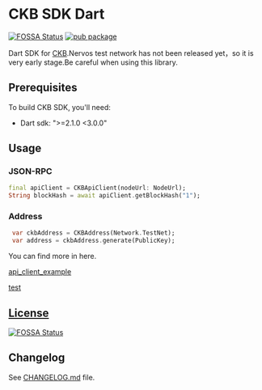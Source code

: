 # CKB SDK Dart

[![FOSSA Status](https://app.fossa.io/api/projects/git%2Bgithub.com%2FCKBalance%2Fckb-sdk-dart.svg?type=shield)](https://app.fossa.io/projects/git%2Bgithub.com%2FCKBalance%2Fckb-sdk-dart?ref=badge_shield)
[![pub package](https://img.shields.io/pub/v/ckb_sdk.svg)](https://pub.dartlang.org/packages/ckb_sdk)

Dart SDK for [CKB](https://github.com/nervosnetwork/ckb).Nervos test network has not been released yet，so it is very early stage.Be careful when using this library.

## Prerequisites

To build CKB SDK, you'll need:

* Dart sdk: ">=2.1.0 <3.0.0"

## Usage

### JSON-RPC

```dart
final apiClient = CKBApiClient(nodeUrl: NodeUrl);
String blockHash = await apiClient.getBlockHash("1");
```

### Address

```dart
 var ckbAddress = CKBAddress(Network.TestNet);
 var address = ckbAddress.generate(PublicKey);
```

You can find more in here.

[api_client_example](example/api_client_example.dart)

[test](test/)

## [License](LICENSE)

[![FOSSA Status](https://app.fossa.com/api/projects/git%2Bgithub.com%2FBaojunCZ%2Fckb-sdk-dart.svg?type=large)](https://app.fossa.com/projects/git%2Bgithub.com%2FBaojunCZ%2Fckb-sdk-dart?ref=badge_large)

## Changelog

See [CHANGELOG.md](CHANGELOG.md) file.
